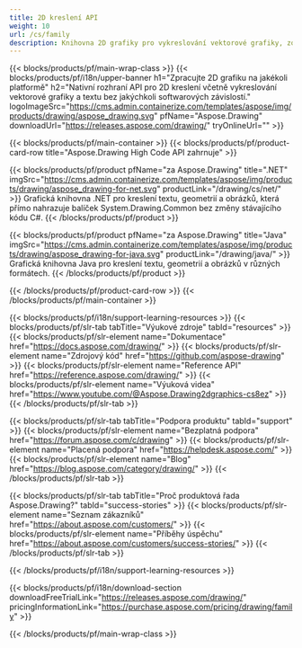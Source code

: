 ```yaml
---
title: 2D kreslení API
weight: 10
url: /cs/family
description: Knihovna 2D grafiky pro vykreslování vektorové grafiky, zobrazení textu a ukládání výsledků kreslení v běžně používaných formátech grafických souborů
---
```


{{< blocks/products/pf/main-wrap-class >}}
{{< blocks/products/pf/i18n/upper-banner h1="Zpracujte 2D grafiku na jakékoli platformě" h2="Nativní rozhraní API pro 2D kreslení včetně vykreslování vektorové grafiky a textu bez jakýchkoli softwarových závislostí." logoImageSrc="https://cms.admin.containerize.com/templates/aspose/img/products/drawing/aspose_drawing.svg" pfName="Aspose.Drawing" downloadUrl="https://releases.aspose.com/drawing/" tryOnlineUrl="" >}}

{{< blocks/products/pf/main-container >}}
{{< blocks/products/pf/product-card-row title="Aspose.Drawing High Code API zahrnuje" >}}

{{< blocks/products/pf/product pfName="za Aspose.Drawing" title=".NET" imgSrc="https://cms.admin.containerize.com/templates/aspose/img/products/drawing/aspose_drawing-for-net.svg" productLink="/drawing/cs/net/" >}}
Grafická knihovna .NET pro kreslení textu, geometrií a obrázků, která přímo nahrazuje balíček System.Drawing.Common bez změny stávajícího kódu C#.
{{< /blocks/products/pf/product >}}

{{< blocks/products/pf/product pfName="za Aspose.Drawing" title="Java" imgSrc="https://cms.admin.containerize.com/templates/aspose/img/products/drawing/aspose_drawing-for-java.svg" productLink="/drawing/java/" >}}
Grafická knihovna Java pro kreslení textu, geometrií a obrázků v různých formátech.
{{< /blocks/products/pf/product >}}

{{< /blocks/products/pf/product-card-row >}}
{{< /blocks/products/pf/main-container >}}

{{< blocks/products/pf/i18n/support-learning-resources >}}
{{< blocks/products/pf/slr-tab tabTitle="Výukové zdroje" tabId="resources" >}}
{{< blocks/products/pf/slr-element name="Dokumentace" href="https://docs.aspose.com/drawing/" >}}
{{< blocks/products/pf/slr-element name="Zdrojový kód" href="https://github.com/aspose-drawing" >}}
{{< blocks/products/pf/slr-element name="Reference API" href="https://reference.aspose.com/drawing/" >}}
{{< blocks/products/pf/slr-element name="Výuková videa" href="https://www.youtube.com/@Aspose.Drawing2dgraphics-cs8ez" >}}
{{< /blocks/products/pf/slr-tab >}}

{{< blocks/products/pf/slr-tab tabTitle="Podpora produktu" tabId="support" >}}
{{< blocks/products/pf/slr-element name="Bezplatná podpora" href="https://forum.aspose.com/c/drawing" >}}
{{< blocks/products/pf/slr-element name="Placená podpora" href="https://helpdesk.aspose.com/" >}}
{{< blocks/products/pf/slr-element name="Blog" href="https://blog.aspose.com/category/drawing/" >}}
{{< /blocks/products/pf/slr-tab >}}

{{< blocks/products/pf/slr-tab tabTitle="Proč produktová řada Aspose.Drawing?" tabId="success-stories" >}}
{{< blocks/products/pf/slr-element name="Seznam zákazníků" href="https://about.aspose.com/customers/" >}}
{{< blocks/products/pf/slr-element name="Příběhy úspěchu" href="https://about.aspose.com/customers/success-stories/" >}}
{{< /blocks/products/pf/slr-tab >}}

{{< /blocks/products/pf/i18n/support-learning-resources >}}

{{< blocks/products/pf/i18n/download-section downloadFreeTrialLink="https://releases.aspose.com/drawing/" pricingInformationLink="https://purchase.aspose.com/pricing/drawing/family" >}}

{{< /blocks/products/pf/main-wrap-class >}}

